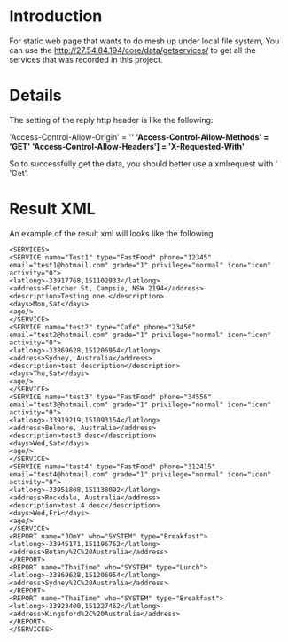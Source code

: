 # Introduction #

For static web page that wants to do mesh up under local file system, You can use the http://27.54.84.194/core/data/getservices/ to get all the services that was recorded in this project.


# Details #

The setting of the reply http header is like the following:

'Access-Control-Allow-Origin' = '**'
'Access-Control-Allow-Methods' = 'GET'
'Access-Control-Allow-Headers'] = 'X-Requested-With'**

So to successfully get the data, you should better use a xmlrequest with '
'Get'.

# Result XML #
An example of the result xml will looks like the following
```
<SERVICES>
<SERVICE name="Test1" type="FastFood" phone="12345" email="test1@hotmail.com" grade="1" privilege="normal" icon="icon" activity="0">
<latlong>-33917768,151102933</latlong>
<address>Fletcher St, Campsie, NSW 2194</address>
<description>Testing one.</description>
<days>Mon,Sat</days>
<age/>
</SERVICE>
<SERVICE name="test2" type="Cafe" phone="23456" email="test2@hotmail.com" grade="1" privilege="normal" icon="icon" activity="0">
<latlong>-33869628,151206954</latlong>
<address>Sydney, Australia</address>
<description>test description</description>
<days>Thu,Sat</days>
<age/>
</SERVICE>
<SERVICE name="test3" type="FastFood" phone="34556" email="test3@hotmail.com" grade="1" privilege="normal" icon="icon" activity="0">
<latlong>-33919219,151093154</latlong>
<address>Belmore, Australia</address>
<description>test3 desc</description>
<days>Wed,Sat</days>
<age/>
</SERVICE>
<SERVICE name="test4" type="FastFood" phone="312415" email="test4@hotmail.com" grade="1" privilege="normal" icon="icon" activity="0">
<latlong>-33951808,151138092</latlong>
<address>Rockdale, Australia</address>
<description>test 4 desc</description>
<days>Wed,Fri</days>
<age/>
</SERVICE>
<REPORT name="JOmY" who="SYSTEM" type="Breakfast">
<latlong>-33945171,151196762</latlong>
<address>Botany%2C%20Australia</address>
</REPORT>
<REPORT name="ThaiTime" who="SYSTEM" type="Lunch">
<latlong>-33869628,151206954</latlong>
<address>Sydney%2C%20Australia</address>
</REPORT>
<REPORT name="ThaiTime" who="SYSTEM" type="Breakfast">
<latlong>-33923400,151227462</latlong>
<address>Kingsford%2C%20Australia</address>
</REPORT>
</SERVICES>
```